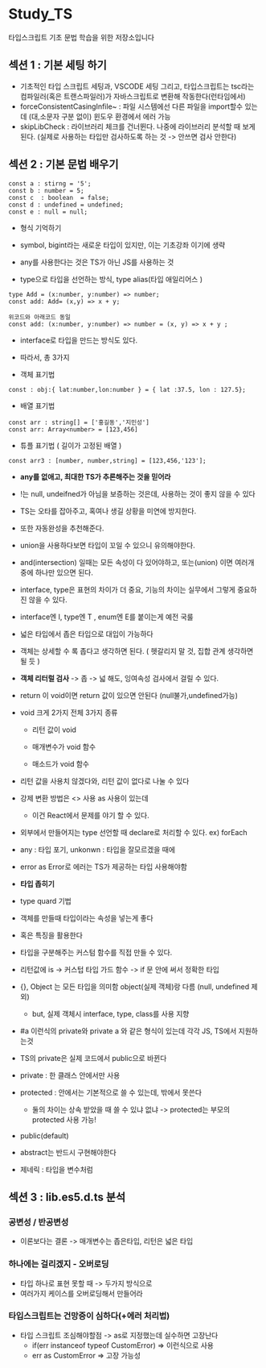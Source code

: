 # Study_TS

타입스크립트 기초 문법 학습을 위한 저장소입니다

## 섹션 1 : 기본 세팅 하기

- 기초적인 타입 스크립트 세팅과, VSCODE 세팅 그리고, 타입스크립트는 tsc라는 컴파일러(혹은 트랜스파일러)가 자바스크립트로 변환해 작동한다(런타임에서)
- forceConsistentCasingInfile~ : 파일 시스템에선 다른 파일을 import할수 있는데 (대,소문자 구분 없이) 윈도우 환경에서 에러 가능
- skipLibCheck : 라이브러리 체크를 건너뛴다. 나중에 라이브러리 분석할 때 보게 된다. (실제로 사용하는 타입만 검사하도록 하는 것 -> 안쓰면 검사 안한다)

## 섹션 2 : 기본 문법 배우기

```
const a : stirng = '5';
const b : number = 5;
const c  : boolean  = false;
const d : undefined = undefined;
const e : null = null;
```

- 형식 기억하기
- symbol, bigint라는 새로운 타입이 있지만, 이는 기초강좌 이기에 생략
- any를 사용한다는 것은 TS가 아닌 JS를 사용하는 것

- type으로 타입을 선언하는 방식, type alias(타입 애일리어스 )

```
type Add = (x:number, y:number) => number;
const add: Add= (x,y) => x + y;

위코드와 아래코드 동일
const add: (x:number, y:number) => number = (x, y) => x + y ;
```

- interface로 타입을 만드는 방식도 있다.
- 따라서, 총 3가지

- 객체 표기법

```
const : obj:{ lat:number,lon:number } = { lat :37.5, lon : 127.5};
```

- 배열 표기법

```
const arr : string[] = ['홍길동','지민성']
const arr: Array<number> = [123,456]
```

- 튜플 표기법 ( 길이가 고정된 배열 )

```
const arr3 : [number, number,string] = [123,456,'123'];

```

- **any를 없애고, 최대한 TS가 추론해주는 것을 믿어라**

- !는 null, undeifned가 아님을 보증하는 것은데, 사용하는 것이 좋지 않을 수 있다

- TS는 오타를 잡아주고, 혹여나 생길 상황을 미연에 방지한다.
- 또한 자동완성을 추천해준다.

- union을 사용하다보면 타입이 꼬일 수 있으니 유의해야한다.
- and(intersection) 일때는 모든 속성이 다 있어야하고, 또는(union) 이면 여러개 중에 하나만 있으면 된다.

- interface, type은 표현의 차이가 더 중요, 기능의 차이는 실무에서 그렇게 중요하진 않을 수 있다.
- interface엔 I, type엔 T , enum엔 E를 붙이는게 예전 국룰

- 넓은 타입에서 좁은 타입으로 대입이 가능하다
- 객체는 상세할 수 록 좁다고 생각하면 된다. ( 헷갈리지 말 것, 집합 관계 생각하면 될 듯 )

- **객체 리터럴 검사**
-> 좁 -> 넓 해도, 잉여속성 검사에서 걸릴 수 있다. 


- return 이 void이면 return 값이 있으면 안된다 (null불가,undefined가능)
- void 크게 2가지 전체 3가지 종류
  - 리턴 값이 void
    
  - 매개변수가 void 함수
  - 매소드가 void 함수
- 리턴 값을 사용치 않겠다와, 리턴 값이 없다로 나눌 수 있다

- 강제 변환 방법은 <> 사용 as 사용이 있는데
  - 이건 React에서 문제를 야기 할 수 있다.


- 외부에서 만들어지는 type 선언할 때 declare로 처리할 수 있다. ex) forEach

- any : 타입 포기, unkonwn : 타입을 잘모르겠을 때에
- error as Error로 에러는 TS가 제공하는 타입 사용해야함
  

- **타입 좁히기**
- type quard 기법

- 객체를 만들때 타입이라는 속성을 넣는게 좋다
- 혹은 특징을 활용한다

- 타입을 구분해주는 커스텀 함수를 직접 만들 수 있다.
- 리턴값에 is -> 커스텁 타입 가드 함수 -> if 문 안에 써서 정확한 타입

- {}, Object 는 모든 타입을 의미함 object(실제 객체)랑 다름  (null, undefined 제외)
  - but, 실제 객체시 interface, type, class를 사용 지향

- #a 이런식의 private와 private a 와 같은 형식이 있는데 각각 JS, TS에서 지원하는것
- TS의 private은 실제 코드에서 public으로 바뀐다

- private : 한 클래스 안에서만 사용
- protected : 안에서는 기본적으로 쓸 수 있는데, 밖에서 못쓴다
  - 둘의 차이는 상속 받았을 때 쓸 수 있냐 없냐 -> protected는 부모의 protected 사용 가능!
- public(default)

- abstract는 반드시 구현해야한다


- 제네릭 : 타입을 변수처럼

## 섹션 3 : lib.es5.d.ts 분석
### 공변성 / 반공변성
- 이론보다는 결론 -> 매개변수는 좁은타입, 리턴은 넓은 타입

### 하나에는 걸리겠지 - 오버로딩
- 타입 하나로 표현 못할 때 -> 두가지 방식으로 
- 여러가지 케이스를 오버로딩해서 만들어라
  
### 타입스크립트는 건망증이 심하다(+에러 처리법)
- 타입 스크립트 조심해야할점 -> as로 지정했는데 실수하면 고장난다
  - if(err instanceof typeof CustomError) => 이런식으로 사용 
  -  err as CustomError => 고장 가능성